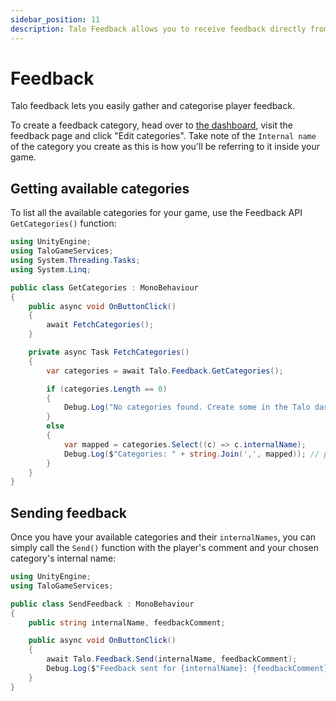 ```yaml
---
sidebar_position: 11
description: Talo Feedback allows you to receive feedback directly from players in your Unity game. Feedback can be categorised, analysed and filtered to improve your game.
---
```


# Feedback

Talo feedback lets you easily gather and categorise player feedback.

To create a feedback category, head over to [the dashboard](https://dashboard.trytalo.com), visit the feedback page and click "Edit categories". Take note of the `Internal name` of the category you create as this is how you'll be referring to it inside your game.

## Getting available categories

To list all the available categories for your game, use the Feedback API `GetCategories()` function:

```csharp title="GetCategories.cs"
using UnityEngine;
using TaloGameServices;
using System.Threading.Tasks;
using System.Linq;

public class GetCategories : MonoBehaviour
{
	public async void OnButtonClick()
	{
		await FetchCategories();
	}

	private async Task FetchCategories()
	{
		var categories = await Talo.Feedback.GetCategories();

		if (categories.Length == 0)
		{
			Debug.Log("No categories found. Create some in the Talo dashboard!");
		}
		else
		{
			var mapped = categories.Select((c) => c.internalName);
			Debug.Log($"Categories: " + string.Join(',', mapped)); // prints: "bugs, gameplay-feedback, terrain-issues"
		}
	}
}
```

## Sending feedback

Once you have your available categories and their `internalNames`, you can simply call the `Send()` function with the player's comment and your chosen category's internal name:

```csharp title="SendFeedback.cs"
using UnityEngine;
using TaloGameServices;

public class SendFeedback : MonoBehaviour
{
	public string internalName, feedbackComment;

	public async void OnButtonClick()
	{
		await Talo.Feedback.Send(internalName, feedbackComment);
		Debug.Log($"Feedback sent for {internalName}: {feedbackComment}");
	}
}
```
